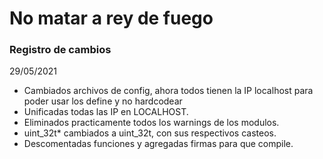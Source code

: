 # No matar a rey de fuego

### Registro de cambios

29/05/2021
+ Cambiados archivos de config, ahora todos tienen la IP localhost para poder usar los define y no hardcodear
+ Unificadas todas las IP en LOCALHOST.
+ Eliminados practicamente todos los warnings de los modulos.
+ uint_32t* cambiados a uint_32t, con sus respectivos casteos. 
+ Descomentadas funciones y agregadas firmas para que compile.
